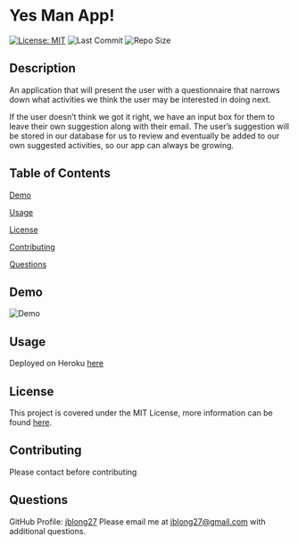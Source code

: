 
# Yes Man App!
  [![License: MIT](https://img.shields.io/badge/License-MIT-yellow.svg)](https://opensource.org/licenses/MIT) ![Last Commit](https://img.shields.io/github/last-commit/jblong27/yes-man-app) ![Repo Size](https://img.shields.io/github/repo-size/jblong27/yes-man-app)

## Description
An application that will present the user with a questionnaire that narrows down what activities we think the user may be interested in doing next.

If the user doesn’t think we got it right, we have an input box for them to leave their own suggestion along with their email. The user’s suggestion will be stored in our database for us to review and eventually be added to our own suggested activities, so our app can always be growing.

  
## Table of Contents
[Demo](#Demo)

[Usage](#Usage)

[License](#License)

[Contributing](#Contributing)

[Questions](#Questions)
  
## Demo
![Demo]()
  
## Usage
Deployed on Heroku [here](https://yes-man-app.herokuapp.com/)
  
## License
This project is covered under the MIT License, more information can be found [here](https://opensource.org/licenses/MIT).

## Contributing
Please contact before contributing
 
## Questions 
GitHub Profile: [jblong27](http://github.com/jblong27)
Please email me at jblong27@gmail.com with additional questions.
